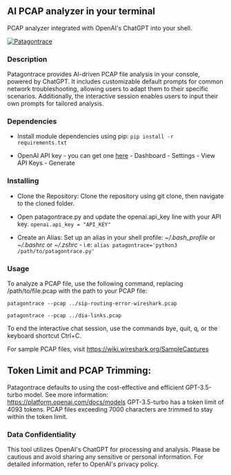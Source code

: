 ## AI PCAP analyzer in your terminal

PCAP analyzer integrated with OpenAI's ChatGPT into your shell.

[![Patagontrace](https://i.postimg.cc/vTX5s2GV/patagontrace-screen.png)](https://i.postimg.cc/vTX5s2GV/patagontrace-screen.png)

### Description

Patagontrace provides AI-driven PCAP file analysis in your console, powered by ChatGPT. It includes customizable default prompts for common network troubleshooting, allowing users to adapt them to their specific scenarios. Additionally, the interactive session enables users to input their own prompts for tailored analysis.

### Dependencies

* Install module dependencies using pip:
 ```pip install -r requirements.txt```

* OpenAI API key - you can get one [here](https://platform.openai.com/overview) - Dashboard - Settings - View API Keys - Generate


### Installing

* Clone the Repository: Clone the repository using git clone, then navigate to the cloned folder.

* Open patagontrace.py and update the openai.api_key line with your API key.
`openai.api_key = "API_KEY"`

* Create an Alias: Set up an alias in your shell profile: *~/.bash_profile* or *~/.bashrc* or *~/.zshrc* - i.e:
 ```alias patagontrace='python3 /path/to/patagontrace.py'```

### Usage

To analyze a PCAP file, use the following command, replacing /path/to/file.pcap with the path to your PCAP file:

```patagontrace --pcap ../sip-routing-error-wireshark.pcap```

```patagontrace --pcap ../dia-links.pcap```

To end the interactive chat session, use the commands bye, quit, q, or the keyboard shortcut Ctrl+C.

For sample PCAP files, visit https://wiki.wireshark.org/SampleCaptures

## Token Limit and PCAP Trimming:
Patagontrace defaults to using the cost-effective and efficient GPT-3.5-turbo model. See more information: https://platform.openai.com/docs/models
GPT-3.5-turbo has a token limit of 4093 tokens.
PCAP files exceeding 7000 characters are trimmed to stay within the token limit.


### Data Confidentiality
This tool utilizes OpenAI's ChatGPT for processing and analysis. Please be cautious and avoid sharing any sensitive or personal information. For detailed information, refer to OpenAI's privacy policy.

